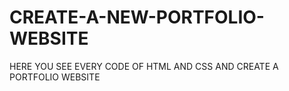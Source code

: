# CREATE-A-NEW-PORTFOLIO-WEBSITE
 HERE YOU SEE EVERY CODE OF HTML AND CSS AND CREATE A PORTFOLIO WEBSITE
